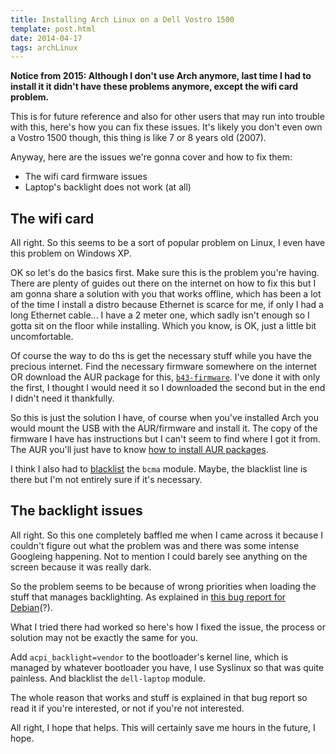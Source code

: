 ```yaml
---
title: Installing Arch Linux on a Dell Vostro 1500
template: post.html
date: 2014-04-17
tags: archLinux
---
```


**Notice from 2015: Although I don't use Arch anymore, last time I had to
install it it didn't have these problems anymore, except the wifi card
problem.**

This is for future reference and also for other users that may run into trouble
with this, here's how you can fix these issues.  It's likely you don't even own
a Vostro 1500 though, this thing is like 7 or 8 years old (2007).

Anyway, here are the issues we're gonna cover and how to fix them:

- The wifi card firmware issues
- Laptop's backlight does not work (at all)

## The wifi card

All right.  So this seems to be a sort of popular problem on Linux, I even have
this problem on Windows XP.

OK so let's do the basics first.  Make sure this is the problem you're having.
There are plenty of guides out there on the internet on how to fix this but I am
gonna share a solution with you that works offline, which has been a lot of the
time I install a distro because Ethernet is scarce for me, if only I had a long
Ethernet cable... I have a 2 meter one, which sadly isn't enough so I gotta sit
on the floor while installing.  Which you know, is OK, just a little bit
uncomfortable.

Of course the way to do ths is get the necessary stuff while you have the
precious internet.  Find the necessary firmware somewhere on the internet OR
download the AUR package for this, [`b43-firmware`][b43-aur].  I've done it with
only the first, I thought I would need it so I downloaded the second but in the
end I didn't need it thankfully.

[b43-aur]: https://aur.archlinux.org/packages/b43-firmware/

So this is just the solution I have, of course when you've installed Arch you
would mount the USB with the AUR/firmware and install it.  The copy of the
firmware I have has instructions but I can't seem to find where I got it from.
The AUR you'll just have to know [how to install AUR packages][aur-install].

[aur-install]: https://wiki.archlinux.org/index.php/Arch_User_Repository#Installing_packages

I think I also had to [blacklist][b] the `bcma` module.  Maybe, the blacklist
line is there but I'm not entirely sure if it's necessary.

[b]: https://wiki.archlinux.org/index.php/Kernel_modules#Blacklisting

## The backlight issues

All right.  So this one completely baffled me when I came across it because
I couldn't figure out what the problem was and there was some intense Googleing
happening.  Not to mention I could barely see anything on the screen because it
was really dark.

So the problem seems to be because of wrong priorities when loading the stuff
that manages backlighting. As explained in [this bug report for
Debian][d](?).

[d]: https://bugs.debian.org/cgi-bin/bugreport.cgi?msg=5;att=0;bug=651741

What I tried there had worked so here's how I fixed the issue, the process or
solution may not be exactly the same for you.

Add `acpi_backlight=vendor` to the bootloader's kernel line, which is managed by
whatever bootloader you have, I use Syslinux so that was quite painless.  And
blacklist the `dell-laptop` module.

The whole reason that works and stuff is explained in that bug report so read it
if you're interested, or not if you're not interested.

All right, I hope that helps.  This will certainly save me hours in the future,
I hope.
